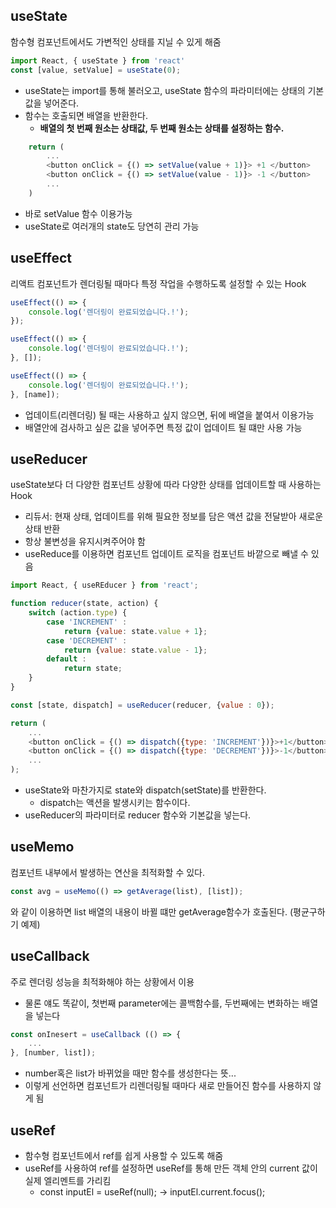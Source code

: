 ## useState
함수형 컴포넌트에서도 가변적인 상태를 지닐 수 있게 해줌

```javascript
import React, { useState } from 'react'
const [value, setValue] = useState(0);
```
- useState는 import를 통해 불러오고, useState 함수의 파라미터에는 상태의 기본값을 넣어준다.
- 함수는 호출되면 배열을 반환한다. 
  - __배열의 첫 번째 원소는 상태값, 두 번째 원소는 상태를 설정하는 함수.__
```javascript
    return (
        ...
        <button onClick = {() => setValue(value + 1)}> +1 </button>
        <button onClick = {() => setValue(value - 1)}> -1 </button>
        ...
    )
```
- 바로 setValue 함수 이용가능
- useState로 여러개의 state도 당연히 관리 가능 
## useEffect
리액트 컴포넌트가 렌더링될 때마다 특정 작업을 수행하도록 설정할 수 있는 Hook
```javascript
useEffect(() => {
    console.log('렌더링이 완료되었습니다.!');
});

useEffect(() => {
    console.log('렌더링이 완료되었습니다.!');
}, []);

useEffect(() => {
    console.log('렌더링이 완료되었습니다.!');
}, [name]);
```
- 업데이트(리렌더링) 될 때는 사용하고 싶지 않으면, 뒤에 배열을 붙여서 이용가능
- 배열안에 검사하고 싶은 값을 넣어주면 특정 값이 업데이트 될 떄만 사용 가능
## useReducer
useState보다 더 다양한 컴포넌트 상황에 따라 다양한 상태를 업데이트할 때 사용하는 Hook
- 리듀서: 현재 상태, 업데이트를 위해 필요한 정보를 담은 액션 값을 전달받아 새로운 상태 반환
- 항상 불변성을 유지시켜주어야 함
- useReduce를 이용하면 컴포넌트 업데이트 로직을 컴포넌트 바깥으로 빼낼 수 있음
```javascript
import React, { useREducer } from 'react';

function reducer(state, action) {
    switch (action.type) {
        case 'INCREMENT' :
            return {value: state.value + 1};
        case 'DECREMENT' : 
            return {value: state.value - 1};
        default :
            return state;
    }
}

const [state, dispatch] = useReducer(reducer, {value : 0});

return (
    ...
    <button onClick = {() => dispatch({type: 'INCREMENT'})}>+1</button>
    <button onClick = {() => dispatch({type: 'DECREMENT'})}>-1</button>
    ...
);
```
- useState와 마찬가지로 state와 dispatch(setState)를 반환한다.
  - dispatch는 액션을 발생시키는 함수이다.
- useReducer의 파라미터로 reducer 함수와 기본값을 넣는다.
## useMemo
컴포넌트 내부에서 발생하는 연산을 최적화할 수 있다.
```javascript
const avg = useMemo(() => getAverage(list), [list]);
```
와 같이 이용하면 list 배열의 내용이 바뀔 떄만 getAverage함수가 호출된다. (평균구하기 예제)
## useCallback
주로 렌더링 성능을 최적화해야 하는 상황에서 이용
- 물론 얘도 똑같이, 첫번째 parameter에는 콜백함수를, 두번째에는 변화하는 배열을 넣는다
```javascript
const onInesert = useCallback (() => {
    ...
}, [number, list]);
```
- number혹은 list가 바뀌었을 때만 함수를 생성한다는 뜻...
- 이렇게 선언하면 컴포넌트가 리렌더링될 때마다 새로 만들어진 함수를 사용하지 않게 됨
## useRef
- 함수형 컴포넌트에서 ref를 쉽게 사용할 수 있도록 해줌
- useRef를 사용하여 ref를 설정하면 useRef를 통해 만든 객체 안의 current 값이 실제 엘리멘트를 가리킴
  - const inputEl = useRef(null); -> inputEl.current.focus();
